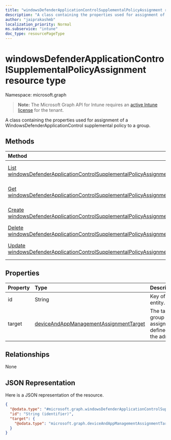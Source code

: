 ```yaml
---
title: "windowsDefenderApplicationControlSupplementalPolicyAssignment resource type"
description: "A class containing the properties used for assignment of a WindowsDefenderApplicationControl supplemental policy to a group."
author: "jaiprakashmb"
localization_priority: Normal
ms.subservice: "intune"
doc_type: resourcePageType
---
```


# windowsDefenderApplicationControlSupplementalPolicyAssignment resource type

Namespace: microsoft.graph

> **Note:** The Microsoft Graph API for Intune requires an [active Intune license](https://go.microsoft.com/fwlink/?linkid=839381) for the tenant.

A class containing the properties used for assignment of a WindowsDefenderApplicationControl supplemental policy to a group.

## Methods
|Method|Return Type|Description|
|:---|:---|:---|
|[List windowsDefenderApplicationControlSupplementalPolicyAssignments](../api/intune-unlock-windowsdefenderapplicationcontrolsupplementalpolicyassignment-list.md)|[windowsDefenderApplicationControlSupplementalPolicyAssignment](../resources/intune-unlock-windowsdefenderapplicationcontrolsupplementalpolicyassignment.md) collection|List properties and relationships of the [windowsDefenderApplicationControlSupplementalPolicyAssignment](../resources/intune-unlock-windowsdefenderapplicationcontrolsupplementalpolicyassignment.md) objects.|
|[Get windowsDefenderApplicationControlSupplementalPolicyAssignment](../api/intune-unlock-windowsdefenderapplicationcontrolsupplementalpolicyassignment-get.md)|[windowsDefenderApplicationControlSupplementalPolicyAssignment](../resources/intune-unlock-windowsdefenderapplicationcontrolsupplementalpolicyassignment.md)|Read properties and relationships of the [windowsDefenderApplicationControlSupplementalPolicyAssignment](../resources/intune-unlock-windowsdefenderapplicationcontrolsupplementalpolicyassignment.md) object.|
|[Create windowsDefenderApplicationControlSupplementalPolicyAssignment](../api/intune-unlock-windowsdefenderapplicationcontrolsupplementalpolicyassignment-create.md)|[windowsDefenderApplicationControlSupplementalPolicyAssignment](../resources/intune-unlock-windowsdefenderapplicationcontrolsupplementalpolicyassignment.md)|Create a new [windowsDefenderApplicationControlSupplementalPolicyAssignment](../resources/intune-unlock-windowsdefenderapplicationcontrolsupplementalpolicyassignment.md) object.|
|[Delete windowsDefenderApplicationControlSupplementalPolicyAssignment](../api/intune-unlock-windowsdefenderapplicationcontrolsupplementalpolicyassignment-delete.md)|None|Deletes a [windowsDefenderApplicationControlSupplementalPolicyAssignment](../resources/intune-unlock-windowsdefenderapplicationcontrolsupplementalpolicyassignment.md).|
|[Update windowsDefenderApplicationControlSupplementalPolicyAssignment](../api/intune-unlock-windowsdefenderapplicationcontrolsupplementalpolicyassignment-update.md)|[windowsDefenderApplicationControlSupplementalPolicyAssignment](../resources/intune-unlock-windowsdefenderapplicationcontrolsupplementalpolicyassignment.md)|Update the properties of a [windowsDefenderApplicationControlSupplementalPolicyAssignment](../resources/intune-unlock-windowsdefenderapplicationcontrolsupplementalpolicyassignment.md) object.|

## Properties
|Property|Type|Description|
|:---|:---|:---|
|id|String|Key of the entity.|
|target|[deviceAndAppManagementAssignmentTarget](../resources/intune-shared-deviceandappmanagementassignmenttarget.md)|The target group assignment defined by the admin.|

## Relationships
None

## JSON Representation
Here is a JSON representation of the resource.
<!-- {
  "blockType": "resource",
  "keyProperty": "id",
  "@odata.type": "microsoft.graph.windowsDefenderApplicationControlSupplementalPolicyAssignment"
}
-->
``` json
{
  "@odata.type": "#microsoft.graph.windowsDefenderApplicationControlSupplementalPolicyAssignment",
  "id": "String (identifier)",
  "target": {
    "@odata.type": "microsoft.graph.deviceAndAppManagementAssignmentTarget"
  }
}
```
